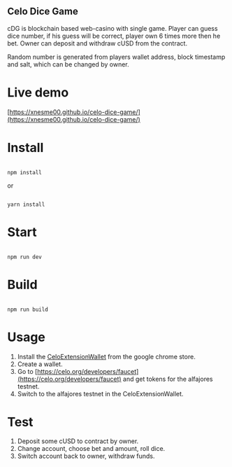 ## Celo Dice Game

cDG is blockchain based web-casino with single game. Player can guess dice number, if his guess will be correct, player own 6 times more then he bet. Owner can deposit and withdraw cUSD from the contract. 

Random number is generated from players wallet address, block timestamp and salt, which can be changed by owner.

# Live demo

[https://xnesme00.github.io/celo-dice-game/](https://xnesme00.github.io/celo-dice-game/)

# Install

```

npm install

```

or 

```

yarn install

```

# Start

```

npm run dev

```

# Build

```

npm run build

```
# Usage
1. Install the [CeloExtensionWallet](https://chrome.google.com/webstore/detail/celoextensionwallet/kkilomkmpmkbdnfelcpgckmpcaemjcdh?hl=en) from the google chrome store.
2. Create a wallet.
3. Go to [https://celo.org/developers/faucet](https://celo.org/developers/faucet) and get tokens for the alfajores testnet.
4. Switch to the alfajores testnet in the CeloExtensionWallet.

# Test

1. Deposit some cUSD to contract by owner.
2. Change account, choose bet and amount, roll dice.
3. Switch account back to owner, withdraw funds.